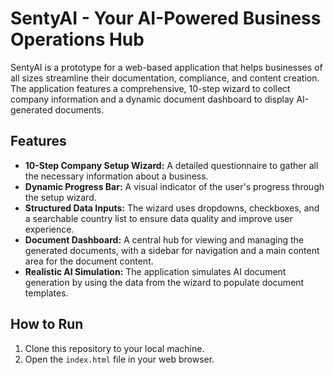 
# SentyAI - Your AI-Powered Business Operations Hub

SentyAI is a prototype for a web-based application that helps businesses of all sizes streamline their documentation, compliance, and content creation. The application features a comprehensive, 10-step wizard to collect company information and a dynamic document dashboard to display AI-generated documents.

## Features

- **10-Step Company Setup Wizard:** A detailed questionnaire to gather all the necessary information about a business.
- **Dynamic Progress Bar:** A visual indicator of the user's progress through the setup wizard.
- **Structured Data Inputs:** The wizard uses dropdowns, checkboxes, and a searchable country list to ensure data quality and improve user experience.
- **Document Dashboard:** A central hub for viewing and managing the generated documents, with a sidebar for navigation and a main content area for the document content.
- **Realistic AI Simulation:** The application simulates AI document generation by using the data from the wizard to populate document templates.

## How to Run

1.  Clone this repository to your local machine.
2.  Open the `index.html` file in your web browser.
